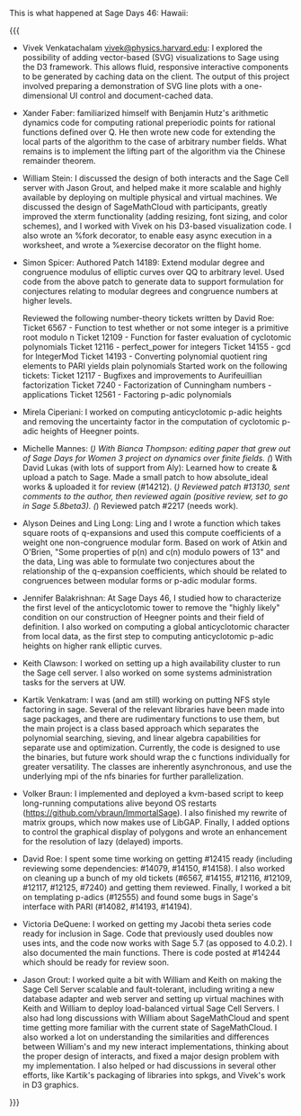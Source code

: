 This is what happened at Sage Days 46: Hawaii:

{{{

* Vivek Venkatachalam <vivek@physics.harvard.edu>: I explored the
  possibility of adding vector-based (SVG) visualizations to Sage
  using the D3 framework.  This allows fluid, responsive interactive
  components to be generated by caching data on the client.  The
  output of this project involved preparing a demonstration of SVG
  line plots with a one-dimensional UI control and document-cached
  data.

* Xander Faber: familiarized himself with Benjamin Hutz's arithmetic
  dynamics code for computing rational preperiodic points for rational
  functions defined over Q. He then wrote new code for extending the
  local parts of the algorithm to the case of arbitrary number
  fields. What remains is to implement the lifting part of the
  algorithm via the Chinese remainder theorem.

* William Stein: I discussed the design of both interacts and the Sage
  Cell server with Jason Grout, and helped make it more scalable and
  highly available by deploying on multiple physical and virtual
  machines.  We discussed the design of SageMathCloud with
  participants, greatly improved the xterm functionality (adding
  resizing, font sizing, and color schemes), and I worked with Vivek
  on his D3-based visualization code.  I also wrote an %fork
  decorator, to enable easy async execution in a worksheet, and wrote
  a %exercise decorator on the flight home.

* Simon Spicer:
  Authored Patch 14189: Extend modular degree and congruence modulus
  of elliptic curves over QQ to arbitrary level.  Used code from the
  above patch to generate data to support formulation for conjectures
  relating to modular degrees and congruence numbers at higher levels.

  Reviewed the following number-theory tickets written by David Roe:
    Ticket 6567 -  Function to test whether or not some integer is a primitive root modulo n
    Ticket 12109 - Function for faster evaluation of cyclotomic polynomials
    Ticket 12116 - perfect_power for integers
    Ticket 14155 - gcd for IntegerMod
    Ticket 14193 - Converting polynomial quotient ring elements to PARI yields plain polynomials
  Started work on the following tickets:
    Ticket 12117 - Bugfixes and improvements to Aurifeuillian factorization
    Ticket 7240 - Factorization of Cunningham numbers - applications
    Ticket 12561 - Factoring p-adic polynomials


* Mirela Ciperiani: I worked on computing anticyclotomic p-adic
  heights and removing the uncertainty factor in the computation of
  cyclotomic p-adic heights of Heegner points.

* Michelle Mannes:
    (*) With Bianca Thompson: editing paper that grew out of Sage Days for Women 3 project on dynamics over finite fields.
    (*) With David Lukas (with lots of support from Aly): Learned how to create & upload a patch to Sage.  Made a small patch to how absolute_ideal works & uploaded it for review (#14212).
    (*) Reviewed patch #13130, sent comments to the author, then reviewed again (positive review, set to go in Sage 5.8beta3).
    (*) Reviewed patch #2217 (needs work).

* Alyson Deines and Ling Long: Ling and I wrote a function which takes
  square roots of q-expansions and used this compute coefficients of a
  weight one non-congruence modular form.  Based on work of Atkin and
  O'Brien, "Some properties of p(n) and c(n) modulo powers of 13" and
  the data, Ling was able to formulate two conjectures about the
  relationship of the q-expansion coefficients, which should be
  related to congruences between modular forms or p-adic modular
  forms.

* Jennifer Balakrishnan: At Sage Days 46, I studied how to
  characterize the first level of the anticyclotomic tower to remove
  the "highly likely" condition on our construction of Heegner points
  and their field of definition.  I also worked on computing a global
  anticyclotomic character from local data, as the first step to
  computing anticyclotomic p-adic heights on higher rank elliptic
  curves.

* Keith Clawson: I worked on setting up a high availability cluster to
  run the Sage cell server. I also worked on some systems
  administration tasks for the servers at UW.

* Kartik Venkatram: I was (and am still) working on putting NFS style
  factoring in sage. Several of the relevant libraries have been made
  into sage packages, and there are rudimentary functions to use them,
  but the main project is a class based approach which separates the
  polynomial searching, sieving, and linear algebra capabilities for
  separate use and optimization. Currently, the code is designed to
  use the binaries, but future work should wrap the c functions
  individually for greater versatility. The classes are inherently
  asynchronous, and use the underlying mpi of the nfs binaries for
  further parallelization.

* Volker Braun: I implemented and deployed a kvm-based script to keep
  long-running computations alive beyond OS restarts
  (https://github.com/vbraun/ImmortalSage). I also finished my rewrite
  of matrix groups, which now makes use of LibGAP. Finally, I added
  options to control the graphical display of polygons and wrote an
  enhancement for the resolution of lazy (delayed) imports.

* David Roe: I spent some time working on getting #12415 ready
  (including reviewing some dependencies: #14079, #14150, #14158).  I
  also worked on cleaning up a bunch of my old tickets (#6567, #14155,
  #12116, #12109, #12117, #12125, #7240) and getting them reviewed.
  Finally, I worked a bit on templating p-adics (#12555) and found
  some bugs in Sage's interface with PARI (#14082, #14193, #14194).

* Victoria DeQuene: I worked on getting my Jacobi theta series code
  ready for inclusion in Sage.  Code that previously used doubles now
  uses ints, and the code now works with Sage 5.7 (as opposed to
  4.0.2).  I also documented the main functions.  There is code posted
  at #14244 which should be ready for review soon.

* Jason Grout: I worked quite a bit with William and Keith on making
  the Sage Cell Server scalable and fault-tolerant, including writing
  a new database adapter and web server and setting up virtual
  machines with Keith and William to deploy load-balanced virtual Sage
  Cell Servers.  I also had long discussions with William about
  SageMathCloud and spent time getting more familiar with the current
  state of SageMathCloud.  I also worked a lot on understanding the
  similarities and differences between William's and my new interact
  implementations, thinking about the proper design of interacts, and
  fixed a major design problem with my implementation.  I also helped
  or had discussions in several other efforts, like Kartik's packaging
  of libraries into spkgs, and Vivek's work in D3 graphics.

}}}
